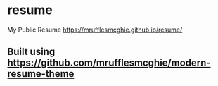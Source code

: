 # resume
My Public Resume
https://mrufflesmcghie.github.io/resume/

## Built using https://github.com/mrufflesmcghie/modern-resume-theme


